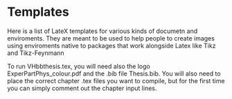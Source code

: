 # Templates

Here is a list of LateX templates for various kinds of documetn and enviroments. They are meant to be used to help people to create images using enviroments native to packages that work alongside Latex like Tikz and Tikz-Feynmann

To run VHbbthesis.tex, you will need also the logo ExperPartPhys_colour.pdf and the .bib file Thesis.bib. You will also need to place the correct chapter .tex files you want to compile, but for the first time you can simply comment out the chapter input lines.
